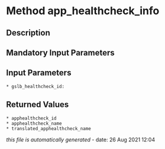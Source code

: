 # Method app_healthcheck_info

## Description
	

## Mandatory Input Parameters

## Input Parameters
	* gslb_healthcheck_id:

## Returned Values
	* apphealthcheck_id
	* apphealthcheck_name
	* translated_apphealthcheck_name


*this file is automatically generated* - date: 26 Aug 2021 12:04